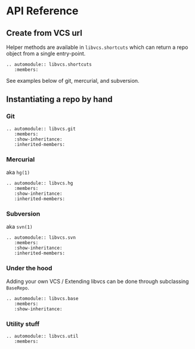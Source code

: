 # API Reference

## Create from VCS url

Helper methods are available in `libvcs.shortcuts` which
can return a repo object from a single entry-point.

```{eval-rst}
.. automodule:: libvcs.shortcuts
   :members:
```

See examples below of git, mercurial, and subversion.

## Instantiating a repo by hand

### Git

```{eval-rst}
.. automodule:: libvcs.git
   :members:
   :show-inheritance:
   :inherited-members:
```

### Mercurial

aka `hg(1)`

```{eval-rst}
.. automodule:: libvcs.hg
   :members:
   :show-inheritance:
   :inherited-members:
```

### Subversion

aka `svn(1)`

```{eval-rst}
.. automodule:: libvcs.svn
   :members:
   :show-inheritance:
   :inherited-members:
```

### Under the hood

Adding your own VCS / Extending libvcs can be done through subclassing `BaseRepo`.

```{eval-rst}
.. automodule:: libvcs.base
   :members:
   :show-inheritance:
```

### Utility stuff

```{eval-rst}
.. automodule:: libvcs.util
   :members:
```
